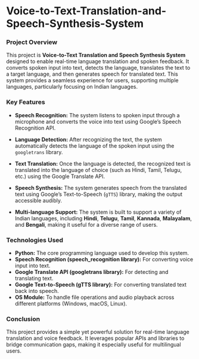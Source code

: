 # Voice-to-Text-Translation-and-Speech-Synthesis-System

### Project Overview

This project is **Voice-to-Text Translation and Speech Synthesis System** designed to enable real-time language translation and spoken feedback. It converts spoken input into text, detects the language, translates the text to a target language, and then generates speech for translated text. This system provides a seamless experience for users, supporting multiple languages, particularly focusing on Indian languages.

### Key Features

- **Speech Recognition:** The system listens to spoken input through a microphone and converts the voice into text using Google’s Speech Recognition API.
  
- **Language Detection:** After recognizing the text, the system automatically detects the language of the spoken input using the `googletrans` library.
  
- **Text Translation:** Once the language is detected, the recognized text is translated into the language of choice (such as Hindi, Tamil, Telugu, etc.) using the Google Translate API.
  
- **Speech Synthesis:** The system generates speech from the translated text using Google’s Text-to-Speech (`gTTS`) library, making the output accessible audibly.

- **Multi-language Support:** The system is built to support a variety of Indian languages, including **Hindi**, **Telugu**, **Tamil**, **Kannada**, **Malayalam**, and **Bengali**, making it useful for a diverse range of users.

### Technologies Used

- **Python:** The core programming language used to develop this system.
- **Speech Recognition (speech_recognition library):** For converting voice input into text.
- **Google Translate API (googletrans library):** For detecting and translating text.
- **Google Text-to-Speech (gTTS library):** For converting translated text back into speech.
- **OS Module:** To handle file operations and audio playback across different platforms (Windows, macOS, Linux).

### Conclusion

This project provides a simple yet powerful solution for real-time language translation and voice feedback. It leverages popular APIs and libraries to bridge communication gaps, making it especially useful for multilingual users.



